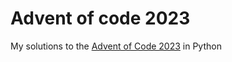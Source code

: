 # Advent of code 2023
My solutions to the [Advent of Code 2023](https://adventofcode.com/) in Python
